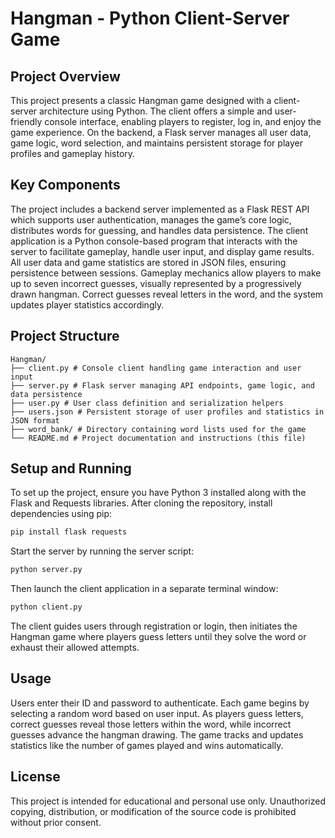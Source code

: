 # Hangman - Python Client-Server Game

## Project Overview  
This project presents a classic Hangman game designed with a client-server architecture using Python. The client offers a simple and user-friendly console interface, enabling players to register, log in, and enjoy the game experience. On the backend, a Flask server manages all user data, game logic, word selection, and maintains persistent storage for player profiles and gameplay history.

## Key Components  
The project includes a backend server implemented as a Flask REST API which supports user authentication, manages the game’s core logic, distributes words for guessing, and handles data persistence. The client application is a Python console-based program that interacts with the server to facilitate gameplay, handle user input, and display game results. All user data and game statistics are stored in JSON files, ensuring persistence between sessions. Gameplay mechanics allow players to make up to seven incorrect guesses, visually represented by a progressively drawn hangman. Correct guesses reveal letters in the word, and the system updates player statistics accordingly.

## Project Structure  
```
Hangman/
├── client.py # Console client handling game interaction and user input
├── server.py # Flask server managing API endpoints, game logic, and data persistence
├── user.py # User class definition and serialization helpers
├── users.json # Persistent storage of user profiles and statistics in JSON format
├── word_bank/ # Directory containing word lists used for the game
└── README.md # Project documentation and instructions (this file)
```

## Setup and Running  
To set up the project, ensure you have Python 3 installed along with the Flask and Requests libraries. After cloning the repository, install dependencies using pip:  
```bash
pip install flask requests
```
Start the server by running the server script:
```bash
python server.py
```
Then launch the client application in a separate terminal window:
```bash
python client.py
```
The client guides users through registration or login, then initiates the Hangman game where players guess letters until they solve the word or exhaust their allowed attempts.

## Usage  
Users enter their ID and password to authenticate. Each game begins by selecting a random word based on user input. As players guess letters, correct guesses reveal those letters within the word, while incorrect guesses advance the hangman drawing. The game tracks and updates statistics like the number of games played and wins automatically.

## License  
This project is intended for educational and personal use only. Unauthorized copying, distribution, or modification of the source code is prohibited without prior consent.
